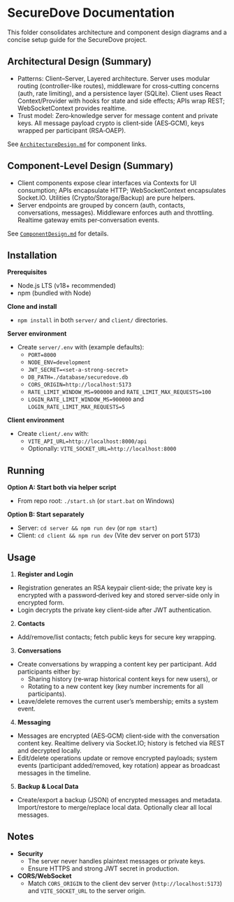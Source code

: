 # SecureDove Documentation

This folder consolidates architecture and component design diagrams and a concise setup guide for the SecureDove project.

## Architectural Design (Summary)

- Patterns: Client–Server, Layered architecture. Server uses modular routing (controller-like routes), middleware for cross‑cutting concerns (auth, rate limiting), and a persistence layer (SQLite). Client uses React Context/Provider with hooks for state and side effects; APIs wrap REST; WebSocketContext provides realtime.
- Trust model: Zero‑knowledge server for message content and private keys. All message payload crypto is client‑side (AES‑GCM), keys wrapped per participant (RSA‑OAEP).

See [`ArchitectureDesign.md`](ArchitectureDesign.md) for component links.

## Component-Level Design (Summary)

- Client components expose clear interfaces via Contexts for UI consumption; APIs encapsulate HTTP; WebSocketContext encapsulates Socket.IO. Utilities (Crypto/Storage/Backup) are pure helpers.
- Server endpoints are grouped by concern (auth, contacts, conversations, messages). Middleware enforces auth and throttling. Realtime gateway emits per‑conversation events.

See [`ComponentDesign.md`](ComponentDesign.md) for details.

## Installation

**Prerequisites**
- Node.js LTS (v18+ recommended)
- npm (bundled with Node)

**Clone and install**
- `npm install` in both `server/` and `client/` directories.

**Server environment**
- Create `server/.env` with (example defaults):
  - `PORT=8000`
  - `NODE_ENV=development`
  - `JWT_SECRET=<set-a-strong-secret>`
  - `DB_PATH=./database/securedove.db`
  - `CORS_ORIGIN=http://localhost:5173`
  - `RATE_LIMIT_WINDOW_MS=900000` and `RATE_LIMIT_MAX_REQUESTS=100`
  - `LOGIN_RATE_LIMIT_WINDOW_MS=900000` and `LOGIN_RATE_LIMIT_MAX_REQUESTS=5`

**Client environment**
- Create `client/.env` with:
  - `VITE_API_URL=http://localhost:8000/api`
  - Optionally: `VITE_SOCKET_URL=http://localhost:8000`

## Running

**Option A: Start both via helper script**
- From repo root: `./start.sh` (or `start.bat` on Windows)

**Option B: Start separately**
- Server: `cd server && npm run dev` (or `npm start`)
- Client: `cd client && npm run dev` (Vite dev server on port 5173)

## Usage

1) **Register and Login**
- Registration generates an RSA keypair client‑side; the private key is encrypted with a password‑derived key and stored server‑side only in encrypted form.
- Login decrypts the private key client‑side after JWT authentication.

2) **Contacts**
- Add/remove/list contacts; fetch public keys for secure key wrapping.

3) **Conversations**
- Create conversations by wrapping a content key per participant. Add participants either by:
  - Sharing history (re‑wrap historical content keys for new users), or
  - Rotating to a new content key (key number increments for all participants).
- Leave/delete removes the current user’s membership; emits a system event.

4) **Messaging**
- Messages are encrypted (AES‑GCM) client‑side with the conversation content key. Realtime delivery via Socket.IO; history is fetched via REST and decrypted locally.
- Edit/delete operations update or remove encrypted payloads; system events (participant added/removed, key rotation) appear as broadcast messages in the timeline.

5) **Backup & Local Data**
- Create/export a backup (JSON) of encrypted messages and metadata. Import/restore to merge/replace local data. Optionally clear all local messages.

## Notes

- **Security**
  - The server never handles plaintext messages or private keys.
  - Ensure HTTPS and strong JWT secret in production.
- **CORS/WebSocket**
  - Match `CORS_ORIGIN` to the client dev server (`http://localhost:5173`) and `VITE_SOCKET_URL` to the server origin.


